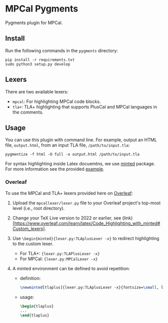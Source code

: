 # MPCal Pygments

Pygments plugin for MPCal.

## Install

Run the following commands in the `pygments` directory:
```shell
pip install -r requirements.txt
sudo python3 setup.py develop
```

## Lexers

There are two available lexers:

* `mpcal`: 
  For highlighting MPCal code blocks.
* `tla+`:
  TLA+ highlighting that supports PlusCal and MPCal languages in the comments.

## Usage

You can use this plugin with command line. For example, output an HTML file, `output.html`, from an 
input TLA file, `/path/to/input.tla`:
```shell
pygmentize -f html -O full -o output.html /path/to/input.tla
```

For syntax highlighting inside Latex docuemtns, we use [minted](https://ctan.org/pkg/minted?lang=en) package. For more
information see the provided [example](latex/main.tex).

### Overleaf
To use the MPCal and TLA+ lexers provided here on [Overleaf](overleaf.com):
1. Upload the `mpcallexer/lexer.py` file to your Overleaf project's top-most level (i.e., root directory).
2. Change your TeX Live version to 2022 or earlier, see (link)[https://www.overleaf.com/learn/latex/Code_Highlighting_with_minted#Custom_lexers].
3. Use `\begin{minted}{lexer.py:TLAplusLexer -x}` to redirect highlighting to the custom lexer.
   - For TLA+: `{lexer.py:TLAPlusLexer -x}`
   - For MPCal: `{lexer.py:MPCalLexer -x}`
  
4. A minted environment can be defined to avoid repetition:
   - definition:
     ```latex
     \newminted[tlaplus]{lexer.py:TLAplusLexer -x}{fontsize=\small, linenos}
     ```
   - usage:
     ```latex
     \begin{tlaplus}
     ...
     \end{tlaplus}
     ```
